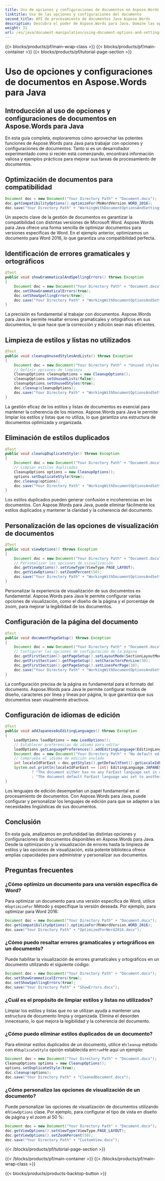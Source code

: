```yaml
---
title: Uso de opciones y configuraciones de documentos en Aspose.Words para Java
linktitle: Uso de las opciones y configuraciones del documento
second_title: API de procesamiento de documentos Java Aspose.Words
description: Descubra el poder de Aspose.Words para Java. Domine las opciones y configuraciones de documentos para una gestión de documentos sin inconvenientes. Optimice, personalice y más.
weight: 31
url: /es/java/document-manipulation/using-document-options-and-settings/
---
```


{{< blocks/products/pf/main-wrap-class >}}
{{< blocks/products/pf/main-container >}}
{{< blocks/products/pf/tutorial-page-section >}}

# Uso de opciones y configuraciones de documentos en Aspose.Words para Java


## Introducción al uso de opciones y configuraciones de documentos en Aspose.Words para Java

En esta guía completa, exploraremos cómo aprovechar las potentes funciones de Aspose.Words para Java para trabajar con opciones y configuraciones de documentos. Tanto si es un desarrollador experimentado como si recién está comenzando, encontrará información valiosa y ejemplos prácticos para mejorar sus tareas de procesamiento de documentos.

## Optimización de documentos para compatibilidad

```java
Document doc = new Document("Your Directory Path" + "Document.docx");
doc.getCompatibilityOptions().optimizeFor(MsWordVersion.WORD_2016);
doc.save("Your Directory Path" + "WorkingWithDocumentOptionsAndSettings.OptimizeForMsWord.docx");
```

Un aspecto clave de la gestión de documentos es garantizar la compatibilidad con distintas versiones de Microsoft Word. Aspose.Words para Java ofrece una forma sencilla de optimizar documentos para versiones específicas de Word. En el ejemplo anterior, optimizamos un documento para Word 2016, lo que garantiza una compatibilidad perfecta.

## Identificación de errores gramaticales y ortográficos

```java
@Test
public void showGrammaticalAndSpellingErrors() throws Exception
{
    Document doc = new Document("Your Directory Path" + "Document.docx");
    doc.setShowGrammaticalErrors(true);
    doc.setShowSpellingErrors(true);
    doc.save("Your Directory Path" + "WorkingWithDocumentOptionsAndSettings.ShowGrammaticalAndSpellingErrors.docx");
}
```

La precisión es fundamental al trabajar con documentos. Aspose.Words para Java le permite resaltar errores gramaticales y ortográficos en sus documentos, lo que hace que la corrección y edición sean más eficientes.

## Limpieza de estilos y listas no utilizados

```java
@Test
public void cleanupUnusedStylesAndLists() throws Exception
{
    Document doc = new Document("Your Directory Path" + "Unused styles.docx");
    // Definir opciones de limpieza
    CleanupOptions cleanupOptions = new CleanupOptions();
    cleanupOptions.setUnusedLists(false);
    cleanupOptions.setUnusedStyles(true);
    doc.cleanup(cleanupOptions);
    doc.save("Your Directory Path" + "WorkingWithDocumentOptionsAndSettings.CleanupUnusedStylesAndLists.docx");
}
```

La gestión eficaz de los estilos y listas de documentos es esencial para mantener la coherencia de los mismos. Aspose.Words para Java le permite limpiar los estilos y listas que no utiliza, lo que garantiza una estructura de documentos optimizada y organizada.

## Eliminación de estilos duplicados

```java
@Test
public void cleanupDuplicateStyle() throws Exception
{
    Document doc = new Document("Your Directory Path" + "Document.docx");
    // Limpiar estilos duplicados
    CleanupOptions options = new CleanupOptions();
    options.setDuplicateStyle(true);
    doc.cleanup(options);
    doc.save("Your Directory Path" + "WorkingWithDocumentOptionsAndSettings.CleanupDuplicateStyle.docx");
}
```

Los estilos duplicados pueden generar confusión e incoherencias en los documentos. Con Aspose.Words para Java, puede eliminar fácilmente los estilos duplicados y mantener la claridad y la coherencia del documento.

## Personalización de las opciones de visualización de documentos

```java
@Test
public void viewOptions() throws Exception
{
    Document doc = new Document("Your Directory Path" + "Document.docx");
    // Personalizar las opciones de visualización
    doc.getViewOptions().setViewType(ViewType.PAGE_LAYOUT);
    doc.getViewOptions().setZoomPercent(50);
    doc.save("Your Directory Path" + "WorkingWithDocumentOptionsAndSettings.ViewOptions.docx");
}
```

Personalizar la experiencia de visualización de sus documentos es fundamental. Aspose.Words para Java le permite configurar varias opciones de visualización, como el diseño de la página y el porcentaje de zoom, para mejorar la legibilidad de los documentos.

## Configuración de la página del documento

```java
@Test
public void documentPageSetup() throws Exception
{
    Document doc = new Document("Your Directory Path" + "Document.docx");
    // Configurar las opciones de configuración de la página
    doc.getFirstSection().getPageSetup().setLayoutMode(SectionLayoutMode.GRID);
    doc.getFirstSection().getPageSetup().setCharactersPerLine(30);
    doc.getFirstSection().getPageSetup().setLinesPerPage(10);
    doc.save("Your Directory Path" + "WorkingWithDocumentOptionsAndSettings.DocumentPageSetup.docx");
}
```

La configuración precisa de la página es fundamental para el formato del documento. Aspose.Words para Java le permite configurar modos de diseño, caracteres por línea y líneas por página, lo que garantiza que sus documentos sean visualmente atractivos.

## Configuración de idiomas de edición

```java
@Test
public void addJapaneseAsEditingLanguages() throws Exception
{
    LoadOptions loadOptions = new LoadOptions();
    // Establecer preferencias de idioma para editar
    loadOptions.getLanguagePreferences().addEditingLanguage(EditingLanguage.JAPANESE);
    Document doc = new Document("Your Directory Path" + "No default editing language.docx", loadOptions);
    // Comprueba el idioma de edición anulado
    int localeIdFarEast = doc.getStyles().getDefaultFont().getLocaleIdFarEast();
    System.out.println(localeIdFarEast == (int) EditingLanguage.JAPANESE
            ? "The document either has no any FarEast language set in defaults or it was set to Japanese originally."
            : "The document default FarEast language was set to another than Japanese language originally, so it is not overridden.");
}
```

Los lenguajes de edición desempeñan un papel fundamental en el procesamiento de documentos. Con Aspose.Words para Java, puede configurar y personalizar los lenguajes de edición para que se adapten a las necesidades lingüísticas de sus documentos.


## Conclusión

En esta guía, analizamos en profundidad las distintas opciones y configuraciones de documentos disponibles en Aspose.Words para Java. Desde la optimización y la visualización de errores hasta la limpieza de estilos y las opciones de visualización, esta potente biblioteca ofrece amplias capacidades para administrar y personalizar sus documentos.

## Preguntas frecuentes

### ¿Cómo optimizo un documento para una versión específica de Word?

 Para optimizar un documento para una versión específica de Word, utilice el`optimizeFor` Método y especifique la versión deseada. Por ejemplo, para optimizar para Word 2016:

```java
Document doc = new Document("Your Directory Path" + "Document.docx");
doc.getCompatibilityOptions().optimizeFor(MsWordVersion.WORD_2016);
doc.save("Your Directory Path" + "OptimizedForWord2016.docx");
```

### ¿Cómo puedo resaltar errores gramaticales y ortográficos en un documento?

Puede habilitar la visualización de errores gramaticales y ortográficos en un documento utilizando el siguiente código:

```java
Document doc = new Document("Your Directory Path" + "Document.docx");
doc.setShowGrammaticalErrors(true);
doc.setShowSpellingErrors(true);
doc.save("Your Directory Path" + "ShowErrors.docx");
```

### ¿Cuál es el propósito de limpiar estilos y listas no utilizados?

Limpiar los estilos y listas que no se utilizan ayuda a mantener una estructura de documento limpia y organizada. Elimina el desorden innecesario, lo que mejora la legibilidad y la coherencia del documento.

### ¿Cómo puedo eliminar estilos duplicados de un documento?

Para eliminar estilos duplicados de un documento, utilice el`cleanup` método con el`duplicateStyle` opción establecida en`true`He aquí un ejemplo:

```java
Document doc = new Document("Your Directory Path" + "Document.docx");
CleanupOptions options = new CleanupOptions();
options.setDuplicateStyle(true);
doc.cleanup(options);
doc.save("Your Directory Path" + "CleanedDocument.docx");
```

### ¿Cómo personalizo las opciones de visualización de un documento?

 Puede personalizar las opciones de visualización de documentos utilizando el`ViewOptions` clase. Por ejemplo, para configurar el tipo de vista en diseño de página y el zoom al 50 %:

```java
Document doc = new Document("Your Directory Path" + "Document.docx");
doc.getViewOptions().setViewType(ViewType.PAGE_LAYOUT);
doc.getViewOptions().setZoomPercent(50);
doc.save("Your Directory Path" + "CustomView.docx");
```
{{< /blocks/products/pf/tutorial-page-section >}}

{{< /blocks/products/pf/main-container >}}
{{< /blocks/products/pf/main-wrap-class >}}

{{< blocks/products/products-backtop-button >}}

